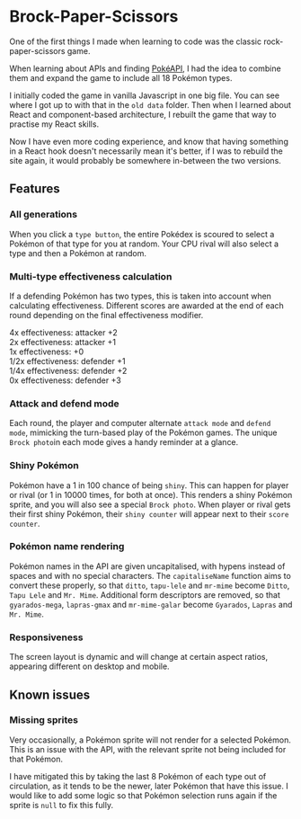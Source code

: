 # Brock-Paper-Scissors

One of the first things I made when learning to code was the classic rock-paper-scissors game.

When learning about APIs and finding [PokéAPI](https://pokeapi.co/), I had the idea to combine them and expand the game to include all 18 Pokémon types. 

I initially coded the game in vanilla Javascript in one big file. You can see where I got up to with that in the `old data` folder. Then when I learned about React and component-based architecture, I rebuilt the game that way to practise my React skills.

Now I have even more coding experience, and know that having something in a React hook doesn't necessarily mean it's better, if I was to rebuild the site again, it would probably be somewhere in-between the two versions.  

## Features

### All generations

When you click a `type button`, the entire Pokédex is scoured to select a Pokémon of that type for you at random. Your CPU rival will also select a type and then a Pokémon at random.

### Multi-type effectiveness calculation

If a defending Pokémon has two types, this is taken into account when calculating effectiveness. Different scores are awarded at the end of each round depending on the final effectiveness modifier.

4x effectiveness: attacker +2  
2x effectiveness: attacker +1  
1x effectiveness: +0  
1/2x effectiveness: defender +1  
1/4x effectiveness: defender +2  
0x effectiveness: defender +3  

### Attack and defend mode

Each round, the player and computer alternate `attack mode` and `defend mode`, mimicking the turn-based play of the Pokémon games. The unique `Brock photo`in each mode gives a handy reminder at a glance.

### Shiny Pokémon

Pokémon have a 1 in 100 chance of being `shiny`. This can happen for player or rival (or 1 in 10000 times, for both at once). This renders a shiny Pokémon sprite, and you will also see a special `Brock photo`. When player or rival gets their first shiny Pokémon, their `shiny counter` will appear next to their `score counter`.

### Pokémon name rendering

Pokémon names in the API are given uncapitalised, with hypens instead of spaces and with no special characters. The `capitaliseName` function aims to convert these properly, so that `ditto`, `tapu-lele` and `mr-mime` become `Ditto`, `Tapu Lele` and `Mr. Mime`. Additional form descriptors are removed, so that `gyarados-mega`, `lapras-gmax` and `mr-mime-galar` become `Gyarados`, `Lapras` and `Mr. Mime`.

### Responsiveness

The screen layout is dynamic and will change at certain aspect ratios, appearing different on desktop and mobile.

## Known issues

### Missing sprites

Very occasionally, a Pokémon sprite will not render for a selected Pokémon. This is an issue with the API, with the relevant sprite not being included for that Pokémon.

I have mitigated this by taking the last 8 Pokémon of each type out of circulation, as it tends to be the newer, later Pokémon that have this issue. I would like to add some logic so that Pokémon selection runs again if the sprite is `null` to fix this fully.
